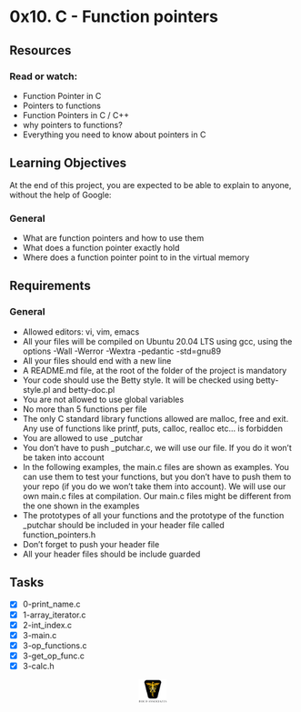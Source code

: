 # 0x10. C - Function pointers

## Resources

### Read or watch:

- Function Pointer in C
- Pointers to functions
- Function Pointers in C / C++
- why pointers to functions?
- Everything you need to know about pointers in C

## Learning Objectives

At the end of this project, you are expected to be able to explain to anyone, without the help of Google:

### General

- What are function pointers and how to use them
- What does a function pointer exactly hold
- Where does a function pointer point to in the virtual memory

## Requirements

### General

- Allowed editors: vi, vim, emacs
- All your files will be compiled on Ubuntu 20.04 LTS using gcc, using the options -Wall -Werror -Wextra -pedantic -std=gnu89
- All your files should end with a new line
- A README.md file, at the root of the folder of the project is mandatory
- Your code should use the Betty style. It will be checked using betty-style.pl and betty-doc.pl
- You are not allowed to use global variables
- No more than 5 functions per file
- The only C standard library functions allowed are malloc, free and exit. Any use of functions like printf, puts, calloc, realloc etc… is forbidden
- You are allowed to use \_putchar
- You don’t have to push \_putchar.c, we will use our file. If you do it won’t be taken into account
- In the following examples, the main.c files are shown as examples. You can use them to test your functions, but you don’t have to push them to your repo (if you do we won’t take them into account). We will use our own main.c files at compilation. Our main.c files might be different from the one shown in the examples
- The prototypes of all your functions and the prototype of the function \_putchar should be included in your header file called function_pointers.h
- Don’t forget to push your header file
- All your header files should be include guarded

## Tasks

- [x] 0-print_name.c
- [x] 1-array_iterator.c
- [x] 2-int_index.c
- [x] 3-main.c
- [x] 3-op_functions.c
- [x] 3-get_op_func.c
- [x] 3-calc.h

<p align="center">
<img src="/images/roeHR-01.png" width=10% height=10%>
</p>
